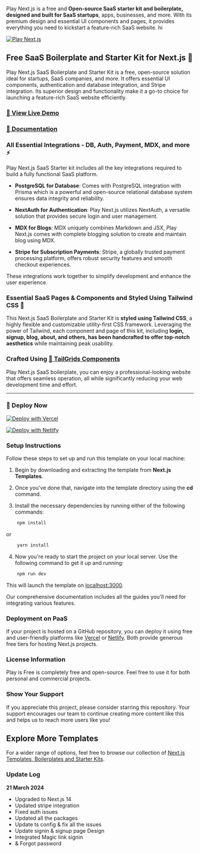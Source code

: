 Play Next.js is a free and **Open-source SaaS starter kit and boilerplate, designed and built for SaaS startups**, apps, businesses, and more. With its premium design and essential UI components and pages, it provides everything you need to kickstart a feature-rich SaaS website.
hi

[![Play Next.js](https://github.com/NextJSTemplates/play-nextjs/blob/main/nextjs-play.png)](https://play.nextjstemplates.com)

## Free SaaS Boilerplate and Starter Kit for Next.js 🚀
Play Next.js SaaS Boilerplate and Starter Kit is a free, open-source solution ideal for startups, SaaS companies, and more. It offers essential UI components, authentication and database integration, and Stripe integration. Its superior design and functionality make it a go-to choice for launching a feature-rich SaaS website efficiently.

### [🚀 View Live Demo](https://play.nextjstemplates.com/)

### [🔌 Documentation](https://nextjstemplates.com/docs)

### All Essential Integrations - DB, Auth, Payment, MDX, and more ⚡
Play Next.js SaaS Starter kit includes all the key integrations required to build a fully functional SaaS platform.

- **PostgreSQL for Database**: Comes with PostgreSQL integration with Prisma which is a powerful and open-source relational database system ensures data integrity and reliability.

- **NextAuth for Authentication**: Play Next.js utilizes NextAuth, a versatile solution that provides secure login and user management.

- **MDX for Blogs**: MDX uniquely combines Markdown and JSX, Play Next.js comes with complete blogging solution to create and maintain blog using MDX.

- **Stripe for Subscription Payments**: Stripe, a globally trusted payment processing platform, offers robust security features and smooth checkout experiences.

These integrations work together to simplify development and enhance the user experience.

### Essential SaaS Pages & Components and Styled Using Tailwind CSS 🎨
This Next.js SaaS Boilerplate and Starter Kit is **styled using Tailwind CSS**, a highly flexible and customizable utility-first CSS framework. Leveraging the power of Tailwind, each component and page of this kit, including **login, signup, blog, about, and others, has been handcrafted to offer top-notch aesthetics** while maintaining peak usability. 

### Crafted Using [🎨 TailGrids Components](https://tailgrids.com)

Play Next.js SaaS boilerplate, you can enjoy a professional-looking website that offers seamless operation, all while significantly reducing your web development time and effort.
___

### 🚀 Deploy Now

[![Deploy with Vercel](https://vercel.com/button)](https://vercel.com/new/clone?repository-url=https%3A%2F%2Fgithub.com%2FNextJSTemplates%2Fplay-nextjs)

[![Deploy with Netlify](https://www.netlify.com/img/deploy/button.svg)](https://app.netlify.com/start/deploy?repository=https://github.com/NextJSTemplates/play-nextjs)

### Setup Instructions

Follow these steps to set up and run this template on your local machine:

1. Begin by downloading and extracting the template from **Next.js Templates**.

2. Once you've done that, navigate into the template directory using the **cd** command.

3. Install the necessary dependencies by running either of the following commands:

```bash
    npm install
```

or

```bash
    yarn install
 ```

4. Now you're ready to start the project on your local server. Use the following command to get it up and running:

```bash
    npm run dev
 ```

This will launch the template on [localhost:3000](http://localhost:3000).

Our comprehensive documentation includes all the guides you'll need for integrating various features.

### Deployment on PaaS

If your project is hosted on a GitHub repository, you can deploy it using free and user-friendly platforms like [Vercel](https://vercel.com/) or [Netlify](https://netlify.com/). Both provide generous free tiers for hosting Next.js projects.

### License Information
Play is Free is completely free and open-source. Feel free to use it for both personal and commercial projects.

### Show Your Support
If you appreciate this project, please consider starring this repository. Your support encourages our team to continue creating more content like this and helps us to reach more users like you!

## Explore More Templates
For a wider range of options, feel free to browse our collection of [Next.js Templates, Boilerplates and Starter Kits](https://nextjstemplates.com/templates).

### Update Log
**21 March 2024**
- Upgraded to Next.js 14
- Updated stripe integration
- Fixed auth issues
- Updated all the packages
- Update ts config & fix all the issues
- Update signin & signup page Design
- Integrated Magic link signin
- & Forgot password
